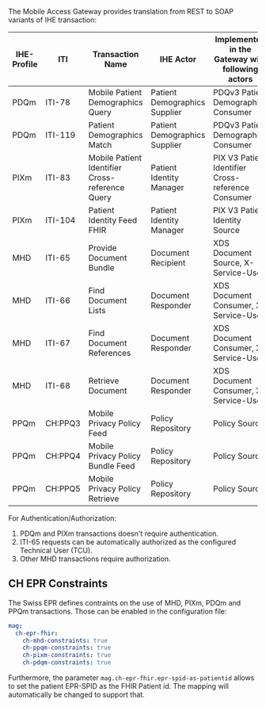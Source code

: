 The Mobile Access Gateway provides translation from REST to SOAP variants of IHE transaction:


| IHE-Profile | ITI        | Transaction Name                                | IHE Actor                     | Implemented in the Gateway with following actors   | Transaction                              |
|-------------|------------|-------------------------------------------------|-------------------------------|----------------------------------------------------|------------------------------------------|
| PDQm        | ITI-78     | Mobile Patient Demographics Query               | Patient Demographics Supplier | PDQv3 Patient Demographics Consumer                | ITI-47                                   |
| PDQm        | ITI-119    | Patient Demographics Match                      | Patient Demographics Supplier | PDQv3 Patient Demographics Consumer                | ITI-47                                   |
| PIXm        | ITI-83     | Mobile Patient Identifier Cross-reference Query | Patient Identity Manager      | PIX V3 Patient Identifier Cross-reference Consumer | ITI-45                                   |
| PIXm        | ITI-104    | Patient Identity Feed FHIR                      | Patient Identity Manager      | PIX V3 Patient Identity Source                     | ITI-44                                   |
| MHD         | ITI-65     | Provide Document Bundle                         | Document Recipient            | XDS Document Source, X-Service-User                | ITI-41                                   |
| MHD         | ITI-66     | Find Document Lists                             | Document Responder            | XDS Document Consumer, X-Service-User              | ITI-18                                   |
| MHD         | ITI-67     | Find Document References                        | Document Responder            | XDS Document Consumer, X-Service-User              | ITI-18                                   |
| MHD         | ITI-68     | Retrieve Document                               | Document Responder            | XDS Document Consumer, X-Service-User              | ITI-43                                   |
| PPQm        | CH:PPQ3    | Mobile Privacy Policy Feed                      | Policy Repository             | Policy Source                                      | CH:PPQ1 / CH:PPQ2                        |
| PPQm        | CH:PPQ4    | Mobile Privacy Policy Bundle Feed               | Policy Repository             | Policy Source                                      | CH:PPQ1 / CH:PPQ2                        |
| PPQm        | CH:PPQ5    | Mobile Privacy Policy Retrieve                  | Policy Repository             | Policy Source                                      | CH:PPQ2                                  |

For Authentication/Authorization:

1. PDQm and PIXm transactions doesn't require authentication.
2. ITI-65 requests can be automatically authorized as the configured Technical User (TCU).
3. Other MHD transactions require authorization.

## CH EPR Constraints

The Swiss EPR defines contraints on the use of MHD, PIXm, PDQm and PPQm transactions. Those can be enabled in the 
configuration file:
```yml
mag:
  ch-epr-fhir:
    ch-mhd-constraints: true
    ch-ppqm-constraints: true
    ch-pixm-constraints: true
    ch-pdqm-constraints: true
```

Furthermore, the parameter `mag.ch-epr-fhir.epr-spid-as-patientid` allows to set the patient EPR-SPID as the FHIR 
Patient id. The mapping will automatically be changed to support that.